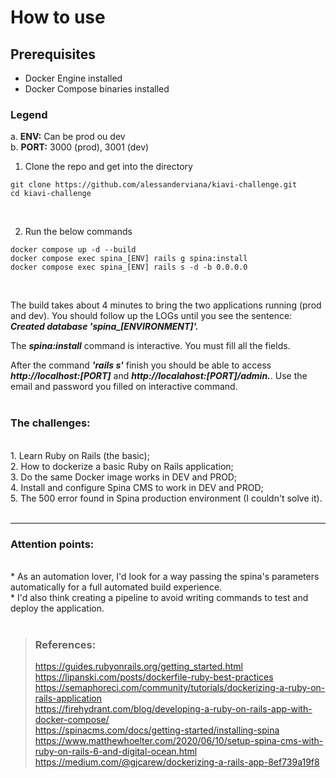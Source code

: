 # How to use

## Prerequisites
* Docker Engine installed <br/>
* Docker Compose binaries installed <br/>

### Legend
a. **ENV:** Can be prod ou dev <br/>
b. **PORT:** 3000 (prod), 3001 (dev) <br/>

1. Clone the repo and get into the directory
```shell
git clone https://github.com/alessanderviana/kiavi-challenge.git
cd kiavi-challenge
```
 <br/>

2. Run the below commands <br/>
```shell
docker compose up -d --build
docker compose exec spina_[ENV] rails g spina:install
docker compose exec spina_[ENV] rails s -d -b 0.0.0.0
```
 <br/>

The build takes about 4 minutes to bring the two applications running (prod and dev). You should follow up the LOGs until you see the sentence: ***Created database 'spina_[ENVIRONMENT]'.***

The ***spina:install*** command is interactive. You must fill all the fields.

After the command ***'rails s'*** finish you should be able to access ***http://localhost:[PORT]*** and ***http://localahost:[PORT]/admin.***. Use the email and password you filled on interactive command.  <br/>  <br/>

### The challenges:
  <br/>
1. Learn Ruby on Rails (the basic);  <br/>
2. How to dockerize a basic Ruby on Rails application;  <br/>
3. Do the same Docker image works in DEV and PROD;  <br/>
4. Install and configure Spina CMS to work in DEV and PROD;  <br/>
5. The 500 error found in Spina production environment (I couldn't solve it).  <br/>  <br/>

---

### Attention points:
  <br/>
* As an automation lover, I'd look for a way passing the spina's parameters automatically for a full automated build experience.  <br/>
* I'd also think creating a pipeline to avoid writing commands to test and deploy the application.  <br/>  <br/>

> ### References:
>
> https://guides.rubyonrails.org/getting_started.html  <br/>
> https://lipanski.com/posts/dockerfile-ruby-best-practices  <br/>
> https://semaphoreci.com/community/tutorials/dockerizing-a-ruby-on-rails-application  <br/>
> https://firehydrant.com/blog/developing-a-ruby-on-rails-app-with-docker-compose/  <br/>
> https://spinacms.com/docs/getting-started/installing-spina  <br/>
> https://www.matthewhoelter.com/2020/06/10/setup-spina-cms-with-ruby-on-rails-6-and-digital-ocean.html  <br/>
> https://medium.com/@gjcarew/dockerizing-a-rails-app-8ef739a19f8  <br/>
>
